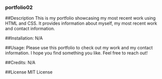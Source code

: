 ### portfolio02

##Description
This is my portfolio showcasing my most recent work using HTML and CSS. It provides information about myself, my most recent work and contact information.

##Installation:
N/A

##Usage:
Please use this portfolio to check out my work and my contact information. I hope you find something you like. Feel free to reach out!

##Credits:
N/A

##License
MIT License
